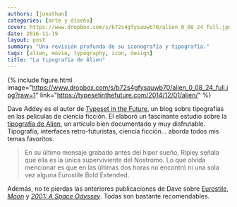 ```yaml
---
authors: [jonathan]
categories: [arte y diseño]
cover: https://www.dropbox.com/s/b72s4gfysauwb70/alien_0_08_24_full.jpg?raw=1
date: 2016-11-19
layout: post
summary: "Una revisión profunda de su iconografía y tipografía."
tags: [alien, movie, typography, icon, design]
title: "La tipografía de Alien"
---
```


{% include figure.html image="https://www.dropbox.com/s/b72s4gfysauwb70/alien_0_08_24_full.jpg?raw=1" link="https://typesetinthefuture.com/2014/12/01/alien/" %}

Dave Addey es el autor de [Typeset in the Future][typeset-in-the-future], un blog sobre tipografías en las peliculas de ciencia ficción. El elaboró un fascinante estudio sobre la [tipografía de Alien][tipografia-de-alien], un artículo bien documentado y muy disfrutable.<!-- more --> Tipografía, interfaces retro-futuristas, ciencia ficción... aborda todos mis temas favoritos.

> En su último mensaje grabado antes del hiper sueño, Ripley señala que ella es la única superviviente del Nostromo. Lo que olvida mencionar es que en las últimas dos horas no encontró ni una sola vez alguna Eurostile Bold Extended.

Además, no te pierdas las anteriores publicaciones de Dave sobre [Eurostile][eurostile], _[Moon][moon]_ y [_2001: A Space Odyssey_][2001-a-space-odyssey]. Todas son bastante recomendables.

[typeset-in-the-future]: https://typesetinthefuture.com/
[tipografia-de-alien]: https://typesetinthefuture.com/2014/12/01/alien/
[eurostile]: https://typesetinthefuture.com/2014/11/29/fontspots-eurostile/
[moon]: https://typesetinthefuture.com/2014/02/11/moon/
[2001-a-space-odyssey]: https://typesetinthefuture.com/2014/01/31/2001-a-space-odyssey/
